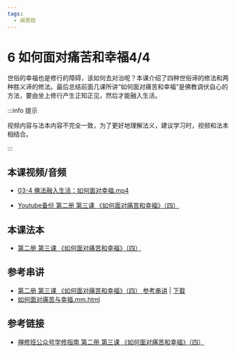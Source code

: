 ```yaml
---
tags:
  - 闻思班
---
```


# 6 如何面对痛苦和幸福4/4

世俗的幸福也是修行的障碍，该如何去对治呢？本课介绍了四种世俗谛的修法和两种胜义谛的修法。最后总结前面几课所讲“如何面对痛苦和幸福”是佛教调伏自心的方法，要由坐上修行产生正知正见，然后才能融入生活。

:::info 提示

视频内容与法本内容不完全一致，为了更好地理解法义，建议学习时，视频和法本相结合。

:::

## 本课视频/音频

* [03-4 佛法融入生活：如何面对幸福.mp4](https://f.huidengchanxiu.net/jmy/%e6%85%a7%e7%81%af%e7%a6%85%e4%bf%ae%e8%af%be/%e6%85%a7%e7%81%af%e7%a6%85%e4%bf%ae%e8%af%be%e7%ac%ac%e4%ba%8c%e5%86%8c/03-4%20%e4%bd%9b%e6%b3%95%e8%9e%8d%e5%85%a5%e7%94%9f%e6%b4%bb%ef%bc%9a%e5%a6%82%e4%bd%95%e9%9d%a2%e5%af%b9%e5%b9%b8%e7%a6%8f.mp4)

* [Youtube备份 第二册 第三课 《如何面对痛苦和幸福》（四）](https://www.youtube.com/watch?v=kMW536--Glw&list=PL7aUyQTIJqAjD33MPzguoKwShqtttVmg9&index=8)
  
## 本课法本

* [第二册 第三课 《如何面对痛苦和幸福》（四）](/books/b2/2-02)

## 参考串讲

* [第二册 第三课 《如何面对痛苦和幸福》（四） 参考串讲](http://view.officeapps.live.com/op/view.aspx?src=https://f.huidengchanxiu.net/hdv/d/hdcxk/chj/第二册第二课如何面对痛苦和幸福.pptx) | [下载](https://f.huidengchanxiu.net/hdv/d/hdcxk/chj/第二册第二课如何面对痛苦和幸福.pptx)
* [如何面对痛苦与幸福.mm.html](https://f.huidengchanxiu.net/hdv/f/up/如何面对痛苦与幸福.mm.html)

## 参考链接

* [禅修班公众号学修指南 第二册 第三课 《如何面对痛苦和幸福》（四）](https://mp.weixin.qq.com/s?__biz=MzI2NTQ1NDcxNg==&mid=100001950&idx=1&sn=0c5a2569a6200ff6f545839314da67e8&scene=19#wechat_redirect)

